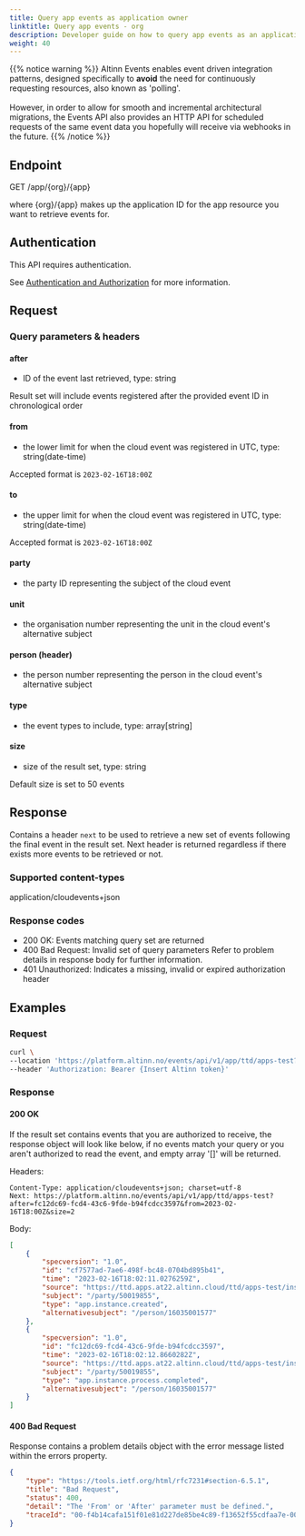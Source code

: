 ```yaml
---
title: Query app events as application owner
linktitle: Query app events - org
description: Developer guide on how to query app events as an application owner
weight: 40
---
```



{{% notice warning %}}
Altinn Events enables event driven integration patterns, designed specifically to __avoid__ the need for
continuously requesting resources, also known as 'polling'. <br/> <br/>
However, in order to allow for smooth and incremental architectural migrations,
the Events API also provides an HTTP API for scheduled requests of the same event data you hopefully
will receive via webhooks in the future.
{{% /notice %}}


## Endpoint

GET /app/{org}/{app}

where {org}/{app} makes up the application ID for the app resource you want to retrieve events for.

## Authentication

This API requires authentication.

See [Authentication and Authorization](../../../api/#authentication--authorization) for more information.


## Request

### Query parameters & headers

#### after
- ID of the event last retrieved, type: string

Result set will include events registered after the provided event ID in chronological order

#### from
- the lower limit for when the cloud event was registered in UTC, type: string(date-time)

Accepted format is  `2023-02-16T18:00Z`

#### to
- the upper limit for when the cloud event was registered in UTC, type: string(date-time)

Accepted format is  `2023-02-16T18:00Z`

#### party
- the party ID representing the subject of the cloud event

#### unit
- the organisation number representing the unit in the cloud event's alternative subject

#### person (header)
- the person number representing the person in the cloud event's alternative subject

#### type
- the event types to include, type: array[string]

#### size
- size of the result set, type: string

Default size is set to 50 events

## Response

Contains a header `next` to be used to retrieve a new set of events following the final event in the result set.
Next header is returned regardless if there exists more events to be retrieved or not.

### Supported content-types
application/cloudevents+json

### Response codes
- 200 OK: Events matching query set are returned
- 400 Bad Request: Invalid set of query parameters
  Refer to problem details in response body for further information.
- 401 Unauthorized: Indicates a missing, invalid or expired authorization header

## Examples

### Request
```bash
curl \
--location 'https://platform.altinn.no/events/api/v1/app/ttd/apps-test?from=2023-02-16T18:00Z&size=2' \
--header 'Authorization: Bearer {Insert Altinn token}'
```

### Response


#### 200 OK
If the result set contains events that you are authorized to receive, the response object will look like below,
if no events match your query or you aren't authorized to read the event, and empty array '[]' will be returned.

Headers:
```http
Content-Type: application/cloudevents+json; charset=utf-8
Next: https://platform.altinn.no/events/api/v1/app/ttd/apps-test?after=fc12dc69-fcd4-43c6-9fde-b94fcdcc3597&from=2023-02-16T18:00Z&size=2
```

Body:
```json
[
	{
		"specversion": "1.0",
		"id": "cf7577ad-7ae6-498f-bc48-0704bd895b41",
		"time": "2023-02-16T18:02:11.0276259Z",
		"source": "https://ttd.apps.at22.altinn.cloud/ttd/apps-test/instances/50019855/f21e491f-f862-4776-b81f-725657ef0a18",
		"subject": "/party/50019855",
		"type": "app.instance.created",
		"alternativesubject": "/person/16035001577"
	},
	{
		"specversion": "1.0",
		"id": "fc12dc69-fcd4-43c6-9fde-b94fcdcc3597",
		"time": "2023-02-16T18:02:12.8660282Z",
		"source": "https://ttd.apps.at22.altinn.cloud/ttd/apps-test/instances/50019855/f21e491f-f862-4776-b81f-725657ef0a18",
		"subject": "/party/50019855",
		"type": "app.instance.process.completed",
		"alternativesubject": "/person/16035001577"
	}
]
```

#### 400 Bad Request
Response contains a problem details object with the error message listed within the errors property.
```json
{
    "type": "https://tools.ietf.org/html/rfc7231#section-6.5.1",
    "title": "Bad Request",
    "status": 400,
    "detail": "The 'From' or 'After' parameter must be defined.",
    "traceId": "00-f4b14cafa151f01e81d227de85be4c89-f13652f55cdfaa7e-00"
}
```

